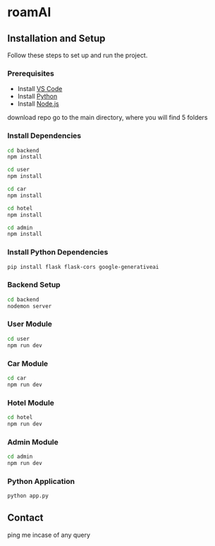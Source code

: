 # roamAI

## Installation and Setup
Follow these steps to set up and run the project.

### Prerequisites
- Install [VS Code](https://code.visualstudio.com/)
- Install [Python](https://www.python.org/downloads/)
- Install [Node.js](https://nodejs.org/)

download repo
go to the main directory, where you will find 5 folders

### Install Dependencies
```bash
cd backend
npm install

cd user
npm install

cd car
npm install

cd hotel
npm install

cd admin
npm install
```

### Install Python Dependencies
```bash
pip install flask flask-cors google-generativeai
```

### Backend Setup
```bash
cd backend
nodemon server
```

### User Module
```bash
cd user
npm run dev
```

### Car Module
```bash
cd car
npm run dev
```

### Hotel Module
```bash
cd hotel
npm run dev
```

### Admin Module
```bash
cd admin
npm run dev
```

### Python Application
```bash
python app.py
```

## Contact
ping me incase of any query
